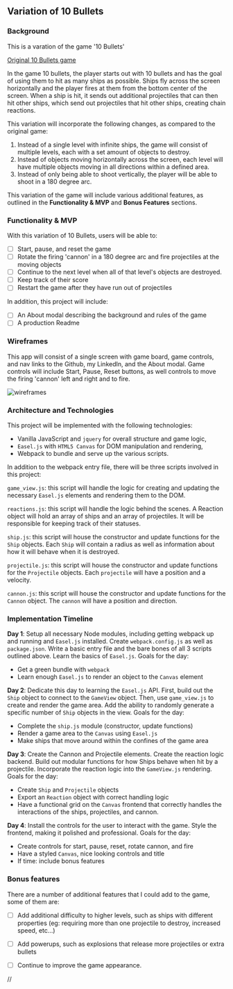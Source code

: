 ## Variation of 10 Bullets

### Background

This is a varation of the game '10 Bullets'

[Original 10 Bullets game][site]

[site]: http://www.kongregate.com/games/sushistory/10-bullets

In the game 10 bullets, the player starts out with 10 bullets and has the goal of using them to hit as many ships as possible. Ships fly across the screen horizontally and the player fires at them from the bottom center of the screen. When a ship is hit, it sends out additional projectiles that can then hit other ships, which send out projectiles that hit other ships, creating chain reactions.

This variation will incorporate the following changes, as compared to the original game:

1) Instead of a single level with infinite ships, the game will consist of multiple levels, each with a set amount of objects to destroy.
2) Instead of objects moving horizontally across the screen, each level will have multiple objects moving in all directions within a defined area.
3) Instead of only being able to shoot vertically, the player will be able to shoot in a 180 degree arc.

This variation of the game will include various additional features, as outlined in the **Functionality & MVP** and **Bonus Features** sections.

### Functionality & MVP  

With this variation of 10 Bullets, users will be able to:

- [ ] Start, pause, and reset the game
- [ ] Rotate the firing 'cannon' in a 180 degree arc and fire projectiles at the moving objects
- [ ] Continue to the next level when all of that level's objects are destroyed.
- [ ] Keep track of their score
- [ ] Restart the game after they have run out of projectiles

In addition, this project will include:

- [ ] An About modal describing the background and rules of the game
- [ ] A production Readme

### Wireframes

This app will consist of a single screen with game board, game controls, and nav links to the Github, my LinkedIn, and the About modal. Game controls will include Start, Pause, Reset buttons, as well controls to move the firing 'cannon' left and right and to fire.

![wireframes](https://github.com/appacademy/job-search-curriculum/blob/master/job-search-projects/images/js_wireframe.jpeg)

### Architecture and Technologies

This project will be implemented with the following technologies:

- Vanilla JavaScript and `jquery` for overall structure and game logic,
- `Easel.js` with `HTML5 Canvas` for DOM manipulation and rendering,
- Webpack to bundle and serve up the various scripts.

In addition to the webpack entry file, there will be three scripts involved in this project:

`game_view.js`: this script will handle the logic for creating and updating the necessary `Easel.js` elements and rendering them to the DOM.

`reactions.js`: this script will handle the logic behind the scenes. A Reaction object will hold an array of ships and an array of projectiles. It will be responsible for keeping track of their statuses.

`ship.js`: this script will house the constructor and update functions for the `Ship` objects. Each `Ship` will contain a radius as well as information about how it will behave when it is destroyed.

`projectile.js`: this script will house the constructor and update functions for the `Projectile` objects. Each `projectile` will have a position and a velocity.

`cannon.js`: this script will house the constructor and update functions for the `Cannon` object. The `cannon` will have a position and direction.

### Implementation Timeline

**Day 1**: Setup all necessary Node modules, including getting webpack up and running and `Easel.js` installed.  Create `webpack.config.js` as well as `package.json`.  Write a basic entry file and the bare bones of all 3 scripts outlined above.  Learn the basics of `Easel.js`.  Goals for the day:

- Get a green bundle with `webpack`
- Learn enough `Easel.js` to render an object to the `Canvas` element

**Day 2**: Dedicate this day to learning the `Easel.js` API.  First, build out the `Ship` object to connect to the `GameView` object.  Then, use `game_view.js` to create and render the game area. Add the ability to randomly generate a specific number of `Ship` objects in the view. Goals for the day:

- Complete the `ship.js` module (constructor, update functions)
- Render a game area to the `Canvas` using `Easel.js`
- Make ships that move around within the confines of the game area

**Day 3**: Create the Cannon and Projectile elements. Create the reaction logic backend.  Build out modular functions for how Ships behave when hit by a projectile.  Incorporate the reaction logic into the `GameView.js` rendering. Goals for the day:

- Create `Ship` and `Projectile` objects
- Export an `Reaction` object with correct handling logic
- Have a functional grid on the `Canvas` frontend that correctly handles the interactions of the ships, projectiles, and cannon.


**Day 4**: Install the controls for the user to interact with the game.  Style the frontend, making it polished and professional.  Goals for the day:

- Create controls for start, pause, reset, rotate cannon, and fire
- Have a styled `Canvas`, nice looking controls and title
- If time: include bonus features


### Bonus features

There are a number of additional features that I could add to the game, some of them are:

- [ ] Add additional difficulty to higher levels, such as ships with different properties (eg: requiring more than one projectile to destroy, increased speed, etc...)
- [ ] Add powerups, such as explosions that release more projectiles or extra bullets
- [ ] Continue to improve the game appearance.









//
